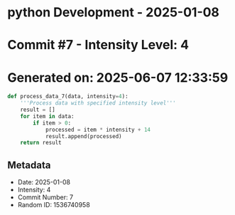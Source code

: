 ﻿# python Development - 2025-01-08
# Commit #7 - Intensity Level: 4
# Generated on: 2025-06-07 12:33:59
```python
def process_data_7(data, intensity=4):
    '''Process data with specified intensity level'''
    result = []
    for item in data:
        if item > 0:
            processed = item * intensity + 14
            result.append(processed)
    return result
```
## Metadata
- Date: 2025-01-08
- Intensity: 4
- Commit Number: 7
- Random ID: 1536740958
